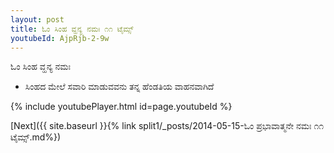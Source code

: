```yaml
---
layout: post
title: ಓಂ ಸಿಂಹ ವ್ಹನ್ಯ ನಮಃ ೧೧ ಟೈಮ್ಸ್
youtubeId: AjpRjb-2-9w
---
```

 
 
 ಓಂ ಸಿಂಹ ವ್ಹನ್ಯ ನಮಃ  
 
 -  ಸಿಂಹದ ಮೇಲೆ ಸವಾರಿ ಮಾಡುವವನು ತನ್ನ ಹೆಂಡತಿಯ ವಾಹನವಾಗಿದೆ 
 
  
 
  
 
 
 
 
 
 


{% include youtubePlayer.html id=page.youtubeId %}
 
[Next]({{ site.baseurl }}{% link  split1/_posts/2014-05-15-ಓಂ ಪ್ರಭಾವಾತ್ಮನೇ ನಮಃ ೧೧ ಟೈಮ್ಸ್.md%})
 
